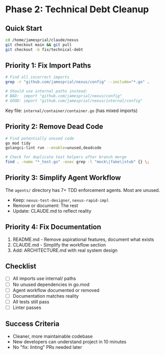 # Phase 2: Technical Debt Cleanup

## Quick Start
```bash
cd /home/jamesprial/claude/nexus
git checkout main && git pull
git checkout -b fix/technical-debt
```

## Priority 1: Fix Import Paths
```bash
# Find all incorrect imports
grep -r "github.com/jamesprial/nexus/config" --include="*.go" .

# Should use internal paths instead:
# BAD:  import "github.com/jamesprial/nexus/config"  
# GOOD: import "github.com/jamesprial/nexus/internal/config"
```

Key file: `internal/container/container.go` (has mixed imports)

## Priority 2: Remove Dead Code
```bash
# Find potentially unused code
go mod tidy
golangci-lint run --enable=unused,deadcode

# Check for duplicate test helpers after branch merge
find . -name "*_test.go" -exec grep -l "mock\|fake\|stub" {} \;
```

## Priority 3: Simplify Agent Workflow
The `agents/` directory has 7+ TDD enforcement agents. Most are unused.
- Keep: `nexus-test-designer`, `nexus-rapid-impl` 
- Remove or document: The rest
- Update: CLAUDE.md to reflect reality

## Priority 4: Fix Documentation
1. README.md - Remove aspirational features, document what exists
2. CLAUDE.md - Simplify the workflow section
3. Add: ARCHITECTURE.md with real system design

## Checklist
- [ ] All imports use internal/ paths
- [ ] No unused dependencies in go.mod
- [ ] Agent workflow documented or removed
- [ ] Documentation matches reality
- [ ] All tests still pass
- [ ] Linter passes

## Success Criteria
- Cleaner, more maintainable codebase
- New developers can understand project in 10 minutes
- No "fix: linting" PRs needed later